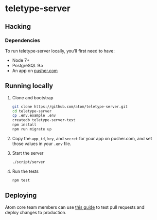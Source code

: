 # teletype-server

## Hacking

### Dependencies

To run teletype-server locally, you'll first need to have:

- Node 7+
- PostgreSQL 9.x
- An app on [pusher.com](https://pusher.com/docs/javascript_quick_start#get-your-free-API-keys)

## Running locally

1. Clone and bootstrap

    ```sh
    git clone https://github.com/atom/teletype-server.git
    cd teletype-server
    cp .env.example .env
    createdb teletype-server-test
    npm install
    npm run migrate up
    ```

2. Copy the `app_id`, `key`, and `secret` for your app on pusher.com, and set those values in your `.env` file.

3. Start the server

    ```sh
    ./script/server
    ```

4. Run the tests

    ```sh
    npm test
    ```

## Deploying

Atom core team members can use [this guide](./docs/deployment.md) to test pull requests and deploy changes to production.
